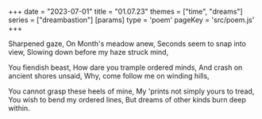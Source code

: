 +++
date = "2023-07-01"
title = "01.07.23"
themes = ["time", "dreams"]
series = ["dreambastion"]
[params]
  type = 'poem'
  pageKey = 'src/poem.js'
+++

Sharpened gaze,
On Month's meadow anew,
Seconds seem to snap into view,
Slowing down before my haze struck mind,

You fiendish beast,
How dare you trample ordered minds,
And crash on ancient shores unsaid,
Why, come follow me on winding hills,

You cannot grasp these heels of mine,
My 'prints not simply yours to tread,
You wish to bend my ordered lines,
But dreams of other kinds burn deep within.
